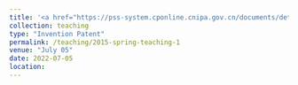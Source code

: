 ```yaml
---
title: '<a href="https://pss-system.cponline.cnipa.gov.cn/documents/detail?prevPageTit=changgui" style="color: teal;">1. Granted: A intrinsic Safe Emergency Lighting Device Based on the Tunnel Piston Effect </a>'
collection: teaching
type: "Invention Patent"
permalink: /teaching/2015-spring-teaching-1
venue: "July 05"
date: 2022-07-05
location: 
---
```

